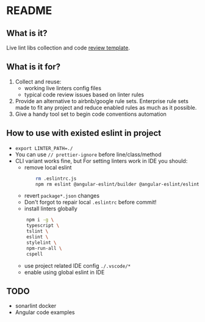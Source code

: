 # README

## What is it?

Live lint libs collection and code [review template](./code-review.md).

## What is it for?

1. Collect and reuse:
	* working live linters config files
	* typical code review issues based on linter rules
1. Provide an alternative to airbnb/google rule sets. Enterprise rule sets made to fit any project and reduce enabled rules as much as it possible.
1. Give a handy tool set to begin code conventions automation

## How to use with existed eslint in project

 * `export LINTER_PATH=./`
 * You can use `// prettier-ignore` before line/class/method
 * CLI variant works fine, but For setting linters work in IDE you should:
	* remove local eslint
		```bash
			rm .eslintrc.js
			npm rm eslint @angular-eslint/builder @angular-eslint/eslint-plugin @angular-eslint/eslint-plugin-template @angular-eslint/schematics @angular-eslint/template-parser @typescript-eslint/eslint-plugin @typescript-eslint/parser eslint-plugin-compat
		```
	* revert `package*.json` changes
	* Don't forgot to repair local `.eslintrc` before commit!
	* install linters globally
	```bash
		npm i -g \
		typescript \
		tslint \
		eslint \
		stylelint \
		npm-run-all \
		cspell
	```
	* use project related IDE config `./.vscode/*`
	* enable using global eslint in IDE

## TODO

 * sonarlint docker
 * Angular code examples
